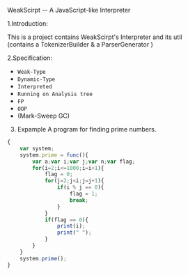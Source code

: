 WeakScirpt -- A JavaScript-like Interpreter  
    
1.Introduction:  

This is a project contains WeakScirpt's Interpreter and its util  
(contains a TokenizerBuilder & a ParserGenerator )  

2.Specification:   
* `Weak-Type`  
* `Dynamic-Type`  
* `Interpreted`  
* `Running on Analysis tree`  
* `FP`
* `OOP`
* (Mark-Sweep GC)  
  
3. Expample
A program for finding prime numbers.
```JavaScript
{  
	var system;
	system.prime = func(){
		var a;var i;var j;var n;var flag;  
		for(i=2;i<=1000;i=i+1){  
			flag = 0;  
			for(j=2;j<i;j=j+1){  
				if(i % j == 0){  
					flag = 1;  
					break;  
				}  
			}  
			if(flag == 0){  
				print(i);  
				print(" ");  
			}  
		}  
	}
	system.prime();
}  
```
